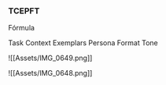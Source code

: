 
### TCEPFT
Fórmula 

Task
Context
Exemplars
Persona
Format
Tone


![[Assets/IMG_0649.png]]

![[Assets/IMG_0648.png]]

